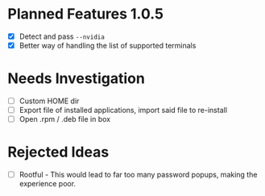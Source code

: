 # Planned Features 1.0.5
- [x] Detect and pass `--nvidia`
- [x] Better way of handling the list of supported terminals

# Needs Investigation
- [ ] Custom HOME dir
- [ ] Export file of installed applications, import said file to re-install
- [ ] Open .rpm / .deb file in box

# Rejected Ideas
- [ ] Rootful - This would lead to far too many password popups, making the experience poor.
